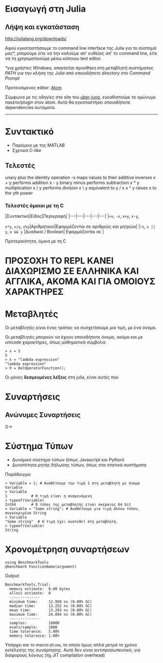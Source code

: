 # Εισαγωγή στη Julia

## Λήψη και εγκατάσταση

 http://julialang.org/downloads/

 Αφού εγκαταστήσουμε το command line interface της Julia για το σύστημά μας*, μπορούμε είτε να την καλούμε απ' ευθείας απ' το command line, είτε να τη χρησιμοποιούμε μέσω κάποιου text editor.

 _*για χρήστες Windows, απαιτείται προσθήκη στη μεταβλητή συστήματος PATH για την κλήση της Julia από οποιοδήποτε directory στο Command Prompt_

 Προτεινόμενος editor: [Atom](https://atom.io/)

Σύμφωνα με τις οδηγίες στο site του [uber-juno](https://github.com/JunoLab/uber-juno/blob/master/setup.md), εγκαθιστούμε το ομώνυμο πακέτο/plugin στον atom. Αυτό θα εγκαταστήσει οποιαδήποτε dependencies αυτόματα.

-----------------

# Συντακτικό

* Παρόμοιο με της MATLAB
* Σχετικά C-like

## Τελεστές
unary plus	the identity operation
-x	maps values to their additive inverses
x + y	performs addition
x - y	binary minus	performs subtraction
x * y	 multiplication
x / y		performs division
x \ y		equivalent to y / x
x ^ y		raises x to the yth power



### Τελεστές όμοιοι με τη C

|Συντακτικό|Είδος|Περιγραφή|
|---|---|---|---|---|
|`+x`, `-x`, `x+y`, `x-y`,<br><br> `x*y`, `x/y`, `x%y`|Αριθμητικοί|Εφαρμόζονται σε αριθμούς και μητρώα|
|`!x`, <code>x &#124;&#124; y</code>, `x && y`	|Δυαδικοί&nbsp;/&nbsp;Boolean| Εφαρμόζονται σε  |


Προτεραιότητα, όμοια με τη C


# ΠΡΟΣΟΧΗ ΤΟ REPL ΚΑΝΕΙ ΔΙΑΧΩΡΙΣΜΟ ΣΕ ΕΛΛΗΝΙΚΑ ΚΑΙ ΑΓΓΛΙΚΑ, ΑΚΟΜΑ ΚΑΙ ΓΙΑ ΟΜΟΙΟΥΣ ΧΑΡΑΚΤΗΡΕΣ

# Μεταβλητές

Οι μεταβλητές είναι ένας τρόπος να συσχετίσουμε μια τιμή, με ένα όνομα.

Οι μεταβλητές μπορούν να έχουν οποιοδήποτε όνομα, ακόμα και με unicode χαρακτήρες, όπως μαθηματικά σύμβολα:

```
> x = 5
5
> λ = "lambda expression"
"lambda expression"
> ∇ = DelOperatorFunction();
```

Οι μόνες **δεσμευμένες λέξεις** στη julia, είναι αυτές που

# Συναρτήσεις

## Ανώνυμες Συναρτήσεις
()->

# Σύστημα Τύπων

* Δυναμικό σύστημα τύπων (όπως Javascript και Python)
* Δυνατότητα ρητής δήλωσης τύπων, όπως στα στατικά συστήματα

Παράδειγμα:

```
> Variable = 1; # Αναθέτουμε την τιμή 1 στη μεταβλητή με όνομα Variable
> Variable
1           # Η τιμή είναι η αναμενόμενη
> typeof(Variable)
Int64       # Ο τύπος της μεταβλητής είναι ακέραιος 64 bit
> Variable = "Some string"; # Αναθέτουμε μια τιμή άλλου τύπου, συγκεκριμένα String
> Variable
"Some string"  # Η τιμή έχει ανατεθεί στη μεταβλητή.
> typeof(Variable)
String
```

# Χρονομέτρηση συναρτήσεων

```
using BenchmarkTools
@benchmark FunctionName(argument)
```

Output:
```
BenchmarkTools.Trial:
  memory estimate:  0.00 bytes
  allocs estimate:  0
  --------------
  minimum time:     12.950 ns (0.00% GC)
  median time:      13.252 ns (0.00% GC)
  mean time:        13.293 ns (0.00% GC)
  maximum time:     24.094 ns (0.00% GC)
  --------------
  samples:          10000
  evals/sample:     1000
  time tolerance:   5.00%
  memory tolerance: 1.00%
  ```

  Υπάρχει και το macro `@time`, το οποίο όμως απλά μετρά το χρόνο εκτέλεσης της συνάρτησης. Αυτό δεν είναι αντιπροσωπευτικό, για διάφορους λόγους (πχ JIT compilation overhead)
